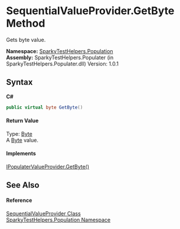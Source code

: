 # SequentialValueProvider.GetByte Method 
 

Gets byte value.

**Namespace:**&nbsp;<a href="N_SparkyTestHelpers_Population.md">SparkyTestHelpers.Population</a><br />**Assembly:**&nbsp;SparkyTestHelpers.Populater (in SparkyTestHelpers.Populater.dll) Version: 1.0.1

## Syntax

**C#**<br />
``` C#
public virtual byte GetByte()
```


#### Return Value
Type: <a href="http://msdn2.microsoft.com/en-us/library/yyb1w04y" target="_blank">Byte</a><br />A <a href="http://msdn2.microsoft.com/en-us/library/yyb1w04y" target="_blank">Byte</a> value.

#### Implements
<a href="M_SparkyTestHelpers_Population_IPopulaterValueProvider_GetByte.md">IPopulaterValueProvider.GetByte()</a><br />

## See Also


#### Reference
<a href="T_SparkyTestHelpers_Population_SequentialValueProvider.md">SequentialValueProvider Class</a><br /><a href="N_SparkyTestHelpers_Population.md">SparkyTestHelpers.Population Namespace</a><br />